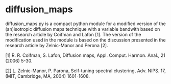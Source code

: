 # diffusion_maps

diffusion_maps.py is a compact python module for a modified version of the (an)isotropic diffusion maps technique with a variable bandwith based on the research article by Coifman and Lafon [1]. The version of the modification used in the module is based on the discussion presented in the research article by Zelnic-Manor and Perona [2]. 

[1] R. R. Coifman, S. Lafon, Diffusion maps, Appl. Comput. Harmon. Anal., 21 (2006) 5-30.

[2] L. Zelnic-Manor, P. Parona, Self-tuning spectral clustering, Adv. NIPS. 17, (MIT, Cambridge, MA, 2004) 1601-1608.
